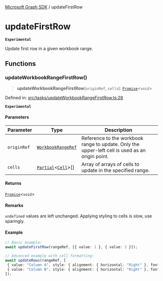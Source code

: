 [Microsoft Graph SDK](README.md) / updateFirstRow

# updateFirstRow

**`Experimental`**

Update first row in a given workbook range.

## Functions

### updateWorkbookRangeFirstRow()

> **updateWorkbookRangeFirstRow**(`originRef`, `cells`): [`Promise`](https://developer.mozilla.org/docs/Web/JavaScript/Reference/Global_Objects/Promise)\<`void`\>

Defined in: [src/tasks/updateWorkbookRangeFirstRow.ts:28](https://github.com/Future-Secure-AI/microsoft-graph/blob/main/src/tasks/updateWorkbookRangeFirstRow.ts#L28)

**`Experimental`**

#### Parameters

| Parameter | Type | Description |
| ------ | ------ | ------ |
| `originRef` | [`WorkbookRangeRef`](WorkbookRange-1.md#workbookrangeref) | Reference to the workbook range to update. Only the upper-left cell is used as an origin point. |
| `cells` | [`Partial`](https://www.typescriptlang.org/docs/handbook/utility-types.html#partialtype)\<[`Cell`](Cell.md#cell)\>[] | Array of arrays of cells to update in the specified range. |

#### Returns

[`Promise`](https://developer.mozilla.org/docs/Web/JavaScript/Reference/Global_Objects/Promise)\<`void`\>

#### Remarks

`undefined` values are left unchanged. Applying styling to cells is slow, use sparingly.

#### Example

```ts
// Basic example:
await updateFirstRow(rangeRef, [{ value: 1 }, { value: 2 }]);

// Advanced example with cell formatting:
await updateRows(rangeRef, [
 { value: "Column A", style: { alignment: { horizontal: "Right" }, font: { bold: true } } },
 { value: "Column B", style: { alignment: { horizontal: "Right" }, font: { bold: true } } }
]);
```

